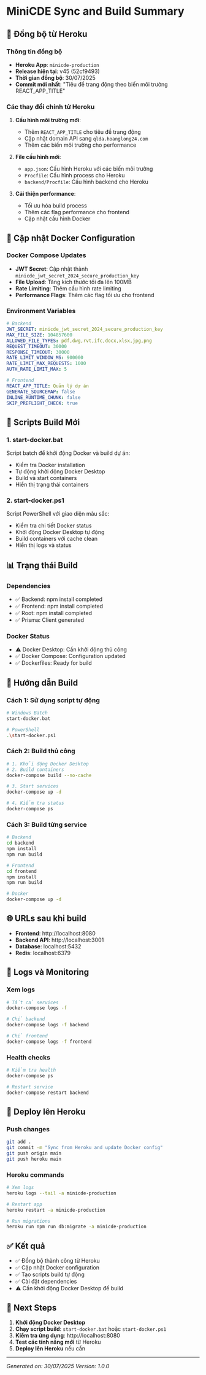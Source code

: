 # MiniCDE Sync and Build Summary

## 🔄 Đồng bộ từ Heroku

### Thông tin đồng bộ
- **Heroku App**: `minicde-production`
- **Release hiện tại**: v45 (52cf9493)
- **Thời gian đồng bộ**: 30/07/2025
- **Commit mới nhất**: "Tiêu đề trang động theo biến môi trường REACT_APP_TITLE"

### Các thay đổi chính từ Heroku
1. **Cấu hình môi trường mới**:
   - Thêm `REACT_APP_TITLE` cho tiêu đề trang động
   - Cập nhật domain API sang `qlda.hoanglong24.com`
   - Thêm các biến môi trường cho performance

2. **File cấu hình mới**:
   - `app.json`: Cấu hình Heroku với các biến môi trường
   - `Procfile`: Cấu hình process cho Heroku
   - `backend/Procfile`: Cấu hình backend cho Heroku

3. **Cải thiện performance**:
   - Tối ưu hóa build process
   - Thêm các flag performance cho frontend
   - Cập nhật cấu hình Docker

## 🐳 Cập nhật Docker Configuration

### Docker Compose Updates
- **JWT Secret**: Cập nhật thành `minicde_jwt_secret_2024_secure_production_key`
- **File Upload**: Tăng kích thước tối đa lên 100MB
- **Rate Limiting**: Thêm cấu hình rate limiting
- **Performance Flags**: Thêm các flag tối ưu cho frontend

### Environment Variables
```yaml
# Backend
JWT_SECRET: minicde_jwt_secret_2024_secure_production_key
MAX_FILE_SIZE: 104857600
ALLOWED_FILE_TYPES: pdf,dwg,rvt,ifc,docx,xlsx,jpg,png
REQUEST_TIMEOUT: 30000
RESPONSE_TIMEOUT: 30000
RATE_LIMIT_WINDOW_MS: 900000
RATE_LIMIT_MAX_REQUESTS: 1000
AUTH_RATE_LIMIT_MAX: 5

# Frontend
REACT_APP_TITLE: Quản lý dự án
GENERATE_SOURCEMAP: false
INLINE_RUNTIME_CHUNK: false
SKIP_PREFLIGHT_CHECK: true
```

## 🚀 Scripts Build Mới

### 1. start-docker.bat
Script batch để khởi động Docker và build dự án:
- Kiểm tra Docker installation
- Tự động khởi động Docker Desktop
- Build và start containers
- Hiển thị trạng thái containers

### 2. start-docker.ps1
Script PowerShell với giao diện màu sắc:
- Kiểm tra chi tiết Docker status
- Khởi động Docker Desktop tự động
- Build containers với cache clean
- Hiển thị logs và status

## 📊 Trạng thái Build

### Dependencies
- ✅ Backend: npm install completed
- ✅ Frontend: npm install completed
- ✅ Root: npm install completed
- ✅ Prisma: Client generated

### Docker Status
- ⚠️ Docker Desktop: Cần khởi động thủ công
- ✅ Docker Compose: Configuration updated
- ✅ Dockerfiles: Ready for build

## 🔧 Hướng dẫn Build

### Cách 1: Sử dụng script tự động
```bash
# Windows Batch
start-docker.bat

# PowerShell
.\start-docker.ps1
```

### Cách 2: Build thủ công
```bash
# 1. Khởi động Docker Desktop
# 2. Build containers
docker-compose build --no-cache

# 3. Start services
docker-compose up -d

# 4. Kiểm tra status
docker-compose ps
```

### Cách 3: Build từng service
```bash
# Backend
cd backend
npm install
npm run build

# Frontend
cd frontend
npm install
npm run build

# Docker
docker-compose up -d
```

## 🌐 URLs sau khi build

- **Frontend**: http://localhost:8080
- **Backend API**: http://localhost:3001
- **Database**: localhost:5432
- **Redis**: localhost:6379

## 📝 Logs và Monitoring

### Xem logs
```bash
# Tất cả services
docker-compose logs -f

# Chỉ backend
docker-compose logs -f backend

# Chỉ frontend
docker-compose logs -f frontend
```

### Health checks
```bash
# Kiểm tra health
docker-compose ps

# Restart service
docker-compose restart backend
```

## 🔄 Deploy lên Heroku

### Push changes
```bash
git add .
git commit -m "Sync from Heroku and update Docker config"
git push origin main
git push heroku main
```

### Heroku commands
```bash
# Xem logs
heroku logs --tail -a minicde-production

# Restart app
heroku restart -a minicde-production

# Run migrations
heroku run npm run db:migrate -a minicde-production
```

## ✅ Kết quả

- ✅ Đồng bộ thành công từ Heroku
- ✅ Cập nhật Docker configuration
- ✅ Tạo scripts build tự động
- ✅ Cài đặt dependencies
- ⚠️ Cần khởi động Docker Desktop để build

## 🎯 Next Steps

1. **Khởi động Docker Desktop**
2. **Chạy script build**: `start-docker.bat` hoặc `start-docker.ps1`
3. **Kiểm tra ứng dụng**: http://localhost:8080
4. **Test các tính năng mới** từ Heroku
5. **Deploy lên Heroku** nếu cần

---
*Generated on: 30/07/2025*
*Version: 1.0.0* 